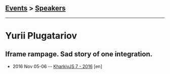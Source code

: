 ## [Events](../README.md) > [Speakers](../speakers.md)
---

# Yurii Plugatariov

## Iframe rampage. Sad story of one integration.
- 2016 Nov 05-06 -- [KharkivJS 7 - 2016](https://www.youtube.com/watch?v=6R7H_Jboaf8) [en]   
